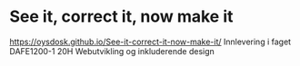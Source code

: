 # See it, correct it, now make it
https://oysdosk.github.io/See-it-correct-it-now-make-it/
Innlevering i faget DAFE1200-1 20H Webutvikling og inkluderende design
